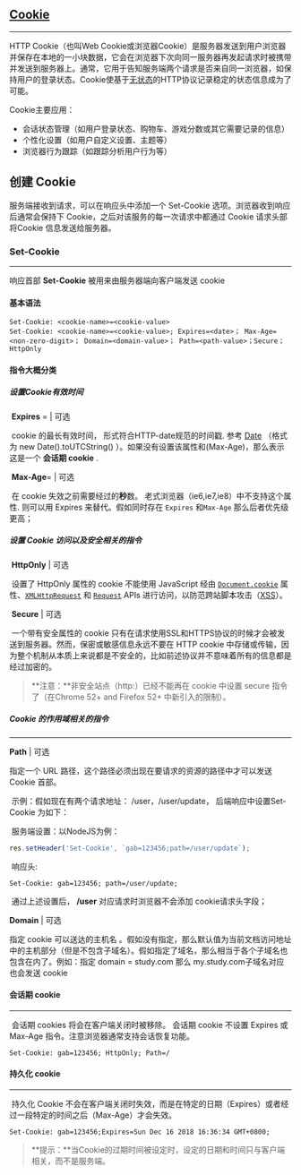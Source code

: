 ## [Cookie](https://developer.mozilla.org/zh-CN/docs/Web/HTTP/Cookies)

------

HTTP Cookie（也叫Web Cookie或浏览器Cookie）是服务器发送到用户浏览器并保存在本地的一小块数据，它会在浏览器下次向同一服务器再发起请求时被携带并发送到服务器上。通常，它用于告知服务端两个请求是否来自同一浏览器，如保持用户的登录状态。Cookie使基于[无状态](https://developer.mozilla.org/en-US/docs/Web/HTTP/Overview#HTTP_is_stateless_but_not_sessionless)的HTTP协议记录稳定的状态信息成为了可能。

Cookie主要应用：

- 会话状态管理（如用户登录状态、购物车、游戏分数或其它需要记录的信息）
- 个性化设置（如用户自定义设置、主题等）
- 浏览器行为跟踪（如跟踪分析用户行为等）

## 创建 Cookie

服务端接收到请求，可以在响应头中添加一个 Set-Cookie 选项。浏览器收到响应后通常会保持下 Cookie，之后对该服务的每一次请求中都通过 Cookie 请求头部将Cookie 信息发送给服务器。

### Set-Cookie

------

响应首部 **Set-Cookie** 被用来由服务器端向客户端发送 cookie

#### 基本语法

```http
Set-Cookie: <cookie-name>=<cookie-value> 
Set-Cookie: <cookie-name>=<cookie-value>; Expires=<date>； Max-Age=<non-zero-digit>； Domain=<domain-value>； Path=<path-value>；Secure； HttpOnly
```

#### 指令大概分类

##### 设置Cookie有效时间

​	**Expires** = <date> | 可选

​	cookie 的最长有效时间， 形式符合HTTP-date规范的时间戳. 参考 [Date](https://developer.mozilla.org/zh-CN/docs/Web/HTTP/Headers/Date) （格式为 new Date().toUTCString() ）。如果没有设置该属性和(Max-Age)，那么表示这是一个 **会话期 cookie** .  

​	**Max-Age**=<non-zero-digit> | 可选 

​	在 cookie 失效之前需要经过的**秒**数。 老式浏览器（ie6,ie7,ie8）中不支持这个属性.  则可以用 Expires 来替代。假如同时存在 `Expires` 和`Max-Age` 那么后者优先级更高；



##### 设置 Cookie 访问以及安全相关的指令 

​	**HttpOnly** | 可选

​	设置了 HttpOnly 属性的 cookie 不能使用 JavaScript 经由  [`Document.cookie`](https://developer.mozilla.org/zh-CN/docs/Web/API/Document/cookie) 属性、[`XMLHttpRequest`](https://developer.mozilla.org/zh-CN/docs/Web/API/XMLHttpRequest) 和  [`Request`](https://developer.mozilla.org/zh-CN/docs/Web/API/Request) APIs 进行访问，以防范跨站脚本攻击（[XSS](https://developer.mozilla.org/en-US/docs/Glossary/XSS)）。

​	**Secure** | 可选

​	一个带有安全属性的 cookie 只有在请求使用SSL和HTTPS协议的时候才会被发送到服务器。然而，保密或敏感信息永远不要在 HTTP cookie 中存储或传输，因为整个机制从本质上来说都是不安全的，比如前述协议并不意味着所有的信息都是经过加密的。

> **注意：**非安全站点（http:）已经不能再在 cookie 中设置 secure 指令了（在Chrome 52+ and Firefox 52+ 中新引入的限制）。



##### Cookie 的作用域相关的指令

------

**Path** | 可选

指定一个 URL 路径，这个路径必须出现在要请求的资源的路径中才可以发送 Cookie 首部。 

​	示例：假如现在有两个请求地址： /user，/user/update， 后端响应中设置Set-Cookie 为如下：

​	服务端设置：以NodeJS为例：

```javascript
res.setHeader('Set-Cookie', `gab=123456;path=/user/update`);
```

​	响应头:

```http
Set-Cookie: gab=123456; path=/user/update;
```

​	通过上述设置后， **/user** 对应请求时浏览器不会添加 cookie请求头字段；

**Domain** | 可选

指定 cookie 可以送达的主机名	。假如没有指定，那么默认值为当前文档访问地址中的主机部分（但是不包含子域名）。假如指定了域名，那么相当于各个子域名也包含在内了。例如：指定 domain = study.com 那么 my.study.com子域名对应也会发送 cookie

#### 会话期 cookie

------

​	会话期 cookies 将会在客户端关闭时被移除。 会话期 cookie 不设置 Expires 或 Max-Age 指令。注意浏览器通常支持会话恢复功能。

```http
Set-Cookie: gab=123456; HttpOnly; Path=/
```

#### 持久化 cookie

------

​	持久化 Cookie 不会在客户端关闭时失效，而是在特定的日期（Expires）或者经过一段特定的时间之后（Max-Age）才会失效。

```http
Set-Cookie: gab=123456;Expires=Sun Dec 16 2018 16:36:34 GMT+0800;
```

> **提示：**当Cookie的过期时间被设定时，设定的日期和时间只与客户端相关，而不是服务端。





